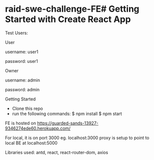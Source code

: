 # raid-swe-challenge-FE# Getting Started with Create React App

Test Users:


User

username: user1

password: user1


Owner

username: admin

password: admin

Getting Started
- Clone this repo
- run the following commands:
$ npm install
$ npm start 

FE is hosted on https://guarded-sands-13927-9346274ede60.herokuapp.com/

For local, it is on port 3000 eg. localhost:3000
proxy is setup to point to local BE at localhost:5000

Libraries used:
antd, react, react-router-dom, axios
